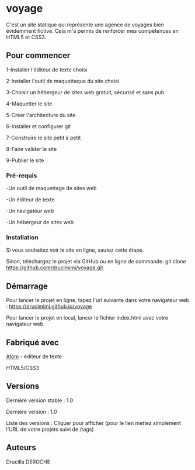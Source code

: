 # voyage
 C'est un site statique qui représente une agence de voyages bien évidemment fictive.
 Cela m'a permis de renforcer mes compétences en HTML5 et CSS3.
 
## Pour commencer
1-Installer l'éditeur de texte choisi

2-Installer l'outil de maquettaque du site choisi

3-Choisir un hébergeur de sites web gratuit, sécurisé et sans pub

4-Maquetter le site

5-Créer l'architecture du site

6-Installer et configurer git

7-Construire le site petit à petit

8-Faire valider le site

9-Publier le site

### Pré-requis
-Un outil de maquettage de sites web

-Un éditeur de texte

-Un navigateur web

-Un hébergeur de sites web


### Installation
Si vous souhaitez voir le site en ligne, sautez cette étape.

Sinon, téléchargez le projet via GitHub ou en ligne de commande: git clone https://github.com/drucimimi/voyage.git

## Démarrage
Pour lancer le projet en ligne, tapez l'url suivante dans votre navigateur web : https://drucimimi.github.io/voyage

Pour lancer le projet en local, lancer le fichier index.html avec votre navigateur web.

## Fabriqué avec
[Atom](https://atom.io/) - éditeur de texte

HTML5/CSS3

## Versions
Dernière version stable : 1.0 

Dernière version : 1.0 

Liste des versions : Cliquer pour afficher (pour le lien mettez simplement l'URL de votre projets suivi de /tags)

## Auteurs
Drucilla DEROCHE
